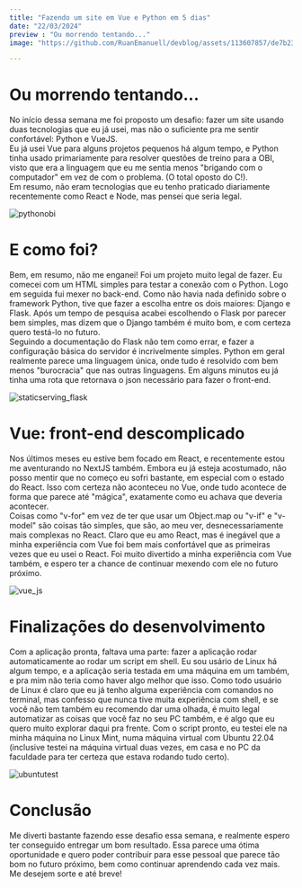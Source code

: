 ```yaml
---
title: "Fazendo um site em Vue e Python em 5 dias"
date: "22/03/2024"
preview : "Ou morrendo tentando..."
image: "https://github.com/RuanEmanuell/devblog/assets/113607857/de7b2381-f58e-4420-a006-bc604fa74668"

---
```


# Ou morrendo tentando...

No início dessa semana me foi proposto um desafio: fazer um site usando duas tecnologias que eu já usei, mas não o suficiente pra me sentir confortável: Python e VueJS.\
Eu já usei Vue para alguns projetos pequenos há algum tempo, e Python tinha usado primariamente para resolver questões de treino para a OBI, visto que era a linguagem que eu me sentia menos "brigando com o computador" em vez de com o problema. (O total oposto do C!).\
Em resumo, não eram tecnologias que eu tenho praticado diariamente recentemente como React e Node, mas pensei que seria legal.

![pythonobi](https://github.com/RuanEmanuell/devblog/assets/113607857/d2763058-e73d-4b95-afb4-981e5229489d)

# E como foi?

Bem, em resumo, não me enganei! Foi um projeto muito legal de fazer. Eu comecei com um HTML simples para testar a conexão com o Python. Logo em seguida fui mexer no back-end. Como não havia nada definido sobre o framework Python, tive que fazer a escolha entre os dois maiores: Django e Flask. Após um tempo de pesquisa acabei escolhendo o Flask por parecer bem simples, mas dizem que o Django também é muito bom, e com certeza quero testá-lo no futuro.\
Seguindo a documentação do Flask não tem como errar, e fazer a configuração básica do servidor é incrivelmente simples. Python em geral realmente parece uma linguagem única, onde tudo é resolvido com bem menos "burocracia" que nas outras linguagens. Em alguns minutos eu já tinha uma rota que retornava o json necessário para fazer o front-end.

![staticserving_flask](https://github.com/RuanEmanuell/devblog/assets/113607857/2a4e3995-e2d8-467a-9744-d43583fc4129)

# Vue: front-end descomplicado

Nos últimos meses eu estive bem focado em React, e recentemente estou me aventurando no NextJS também. Embora eu já esteja acostumado, não posso mentir que no começo eu sofri bastante, em especial com o estado do React. Isso com certeza não aconteceu no Vue, onde tudo acontece de forma que parece até "mágica", exatamente como eu achava que deveria acontecer.  
Coisas como "v-for" em vez de ter que usar um Object.map ou "v-if" e "v-model" são coisas tão simples, que são, ao meu ver, desnecessariamente mais complexas no React. Claro que eu amo React, mas é inegável que a minha experiência com Vue foi bem mais confortável que as primeiras vezes que eu usei o React. Foi muito divertido a minha experiência com Vue também, e espero ter a chance de continuar mexendo com ele no futuro próximo.

![vue_js](https://github.com/RuanEmanuell/devblog/assets/113607857/24ca53a2-2546-47d9-bd65-eb4cd0713476)

# Finalizações do desenvolvimento

Com a aplicação pronta, faltava uma parte: fazer a aplicação rodar automaticamente ao rodar um script em shell. Eu sou usário de Linux há algum tempo, e a aplicação seria testada em uma máquina em um também, e pra mim não teria como haver algo melhor que isso. Como todo usuário de Linux é claro que eu já tenho alguma experiência com comandos no terminal, mas confesso que nunca tive muita experiência com shell, e se você não tem também eu recomendo dar uma olhada, é muito legal automatizar as coisas que você faz no seu PC também, e é algo que eu quero muito explorar daqui pra frente. Com o script pronto, eu testei ele na minha máquina no Linux Mint, numa máquina virtual com Ubuntu 22.04 (inclusive testei na máquina virtual duas vezes, em casa e no PC da faculdade para ter certeza que estava rodando tudo certo).

![ubuntutest](https://github.com/RuanEmanuell/devblog/assets/113607857/bcc25626-2deb-4409-9734-c6dee8efd818)

# Conclusão

Me diverti bastante fazendo esse desafio essa semana, e realmente espero ter conseguido entregar um bom resultado. Essa parece uma ótima oportunidade e quero poder contribuir para esse pessoal que parece tão bom no futuro próximo, bem como continuar aprendendo cada vez mais. Me desejem sorte e até breve!
